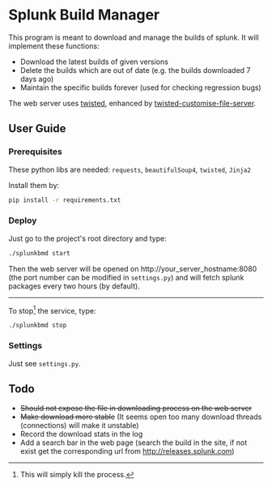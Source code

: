 # Splunk Build Manager

This program is meant to download and manage the builds of splunk. It will implement these functions:

- Download the latest builds of given versions
- Delete the builds which are out of date (e.g. the builds downloaded 7 days ago)
- Maintain the specific builds forever (used for checking regression bugs)

The web server uses [twisted](https://twistedmatrix.com), enhanced by [twisted-customise-file-server](https://github.com/cuyu/twisted-customise-file-server).

## User Guide

### Prerequisites

These python libs are needed:  `requests`, `beautifulSoup4`, `twisted`, `Jinja2`

Install them by:

```bash
pip install -r requirements.txt 
```

### Deploy

Just go to the project's root directory and type:

```bash
./splunkbmd start
```

Then the web server will be opened on http://your_server_hostname:8080 (the port number can be modified in `settings.py`) and will fetch splunk packages every two hours (by default).

---

To stop[^1] the service, type:

```shell
./splunkbmd stop
```

[^1]: This will simply kill the process.

### Settings

Just see `settings.py`.

## Todo

- ~~Should not expose the file in downloading process on the web server~~
- ~~Make download more stable~~ (It seems open too many download threads (connections) will make it unstable)
- Record the download stats in the log
- Add a search bar in the web page (search the build in the site, if not exist get the corresponding url from http://releases.splunk.com)